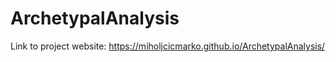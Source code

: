 # ArchetypalAnalysis
 
Link to project website: https://miholjcicmarko.github.io/ArchetypalAnalysis/